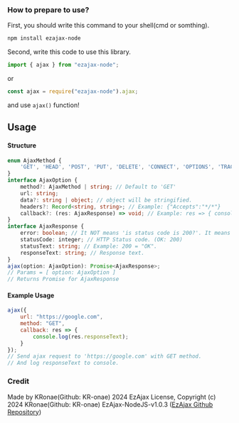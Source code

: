 ### How to prepare to use?
First, you should write this command to your shell(cmd or somthing).
```bash
npm install ezajax-node
```
Second, write this code to use this library.
```javascript
import { ajax } from "ezajax-node";
```
or
```javascript
const ajax = require("ezajax-node").ajax;
```

and use `ajax()` function!

## Usage
#### Structure
```typescript
enum AjaxMethod {
    'GET', 'HEAD', 'POST', 'PUT', 'DELETE', 'CONNECT', 'OPTIONS', 'TRACE', 'PATCH'
}
interface AjaxOption {
    method?: AjaxMethod | string; // Default to 'GET'
    url: string;
    data?: string | object; // object will be stringified.
    headers?: Record<string, string>; // Example: {"Accepts":"*/*"}
    callback?: (res: AjaxResponse) => void; // Example: res => { console.log(res.responseText) }
}
interface AjaxResponse {
    error: boolean; // It NOT means 'is status code is 200?'. It means 'network is not connected'.
    statusCode: integer; // HTTP Status code. (OK: 200)
    statusText: string; // Example: 200 = "OK".
    responseText: string; // Response text.
}
ajax(option: AjaxOption): Promise<AjaxResponse>;
// Params = [ option: AjaxOption ]
// Returns Promise for AjaxResponse
```
#### Example Usage
```javascript
ajax({
    url: "https://google.com",
    method: "GET",
    callback: res => {
        console.log(res.responseText);
    }
});
// Send ajax request to 'https://google.com' with GET method.
// And log responseText to console.
```

### Credit
Made by KRonae(Github: KR-onae) 2024
EzAjax License, Copyright (c) 2024 KRonae(Github: KR-onae)
EzAjax-NodeJS-v1.0.3 ([EzAjax Github Repository](https://github.com/KR-onae/EzAjax))